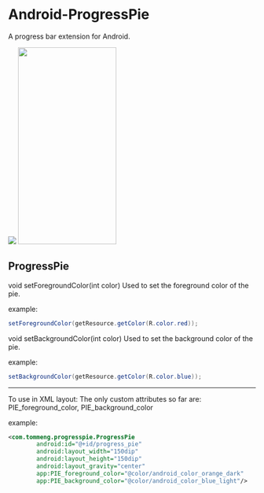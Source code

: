 Android-ProgressPie
===========

A progress bar extension for Android.

<div>
<img src="http://tommeng.com/static/progresspie_sample.gif"/>
<img src="http://tommeng.com/static/progresspie_sample2.png" height="400" width="200"/>
</div>


ProgressPie
-----------
void setForegroundColor(int color)
Used to set the foreground color of the pie.

example:
```java
setForegroundColor(getResource.getColor(R.color.red));
```


void setBackgroundColor(int color)
Used to set the background color of the pie.

example:
```java
setBackgroundColor(getResource.getColor(R.color.blue));
```


-----------
To use in XML layout:
The only custom attributes so far are:
PIE_foreground_color,
PIE_background_color

example:
```xml
<com.tommeng.progresspie.ProgressPie
        android:id="@+id/progress_pie"
        android:layout_width="150dip"
        android:layout_height="150dip"
        android:layout_gravity="center"
        app:PIE_foreground_color="@color/android_color_orange_dark"
        app:PIE_background_color="@color/android_color_blue_light"/>
```
